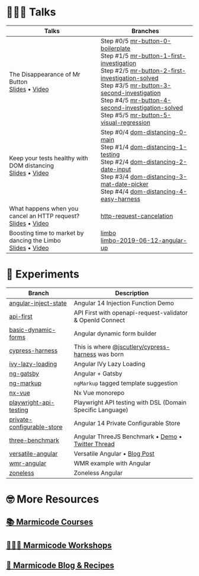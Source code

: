 # 👨🏻‍🍳 Talks

| Talks                                                                                                                                                                                                                                         | Branches                                                                                                                                                                                                                                                                                                                                                                                                                                                                                                                                                                                                                                                                                                                                                                                        |
| --------------------------------------------------------------------------------------------------------------------------------------------------------------------------------------------------------------------------------------------- | ----------------------------------------------------------------------------------------------------------------------------------------------------------------------------------------------------------------------------------------------------------------------------------------------------------------------------------------------------------------------------------------------------------------------------------------------------------------------------------------------------------------------------------------------------------------------------------------------------------------------------------------------------------------------------------------------------------------------------------------------------------------------------------------------- |
| The Disappearance of Mr Button <br> [Slides](https://drive.google.com/file/d/18gbAFs2svWVmA2709QIa0aotFUeU2bwg/view) • [Video](https://youtu.be/4p1LLbmIG_k)                                                                                  | Step #0/5 [mr-button-0-boilerplate](https://github.com/yjaaidi/experiments/tree/mr-button-0-boilerplate) <br> Step #1/5 [mr-button-1-first-investigation](https://github.com/yjaaidi/experiments/tree/mr-button-1-first-investigation) <br> Step #2/5 [mr-button-2-first-investigation-solved](https://github.com/yjaaidi/experiments/tree/mr-button-2-first-investigation-solved) <br> Step #3/5 [mr-button-3-second-investigation](https://github.com/yjaaidi/experiments/tree/mr-button-3-second-investigation) <br> Step #4/5 [mr-button-4-second-investigation-solved](https://github.com/yjaaidi/experiments/tree/mr-button-4-second-investigation-solved) <br> Step #5/5 [mr-button-5-visual-regression](https://github.com/yjaaidi/experiments/tree/mr-button-5-visual-regression) <br> |
| Keep your tests healthy with DOM distancing <br> [Slides](https://slides.com/yjaaidi/dom-distancing) • [Video](https://www.youtube.com/watch?v=ZKBHWcjFufw&list=PLmYjp4_mTlX5Wn3dRCV-2NqFGPqHQN1ek)                                           | Step #0/4 [dom-distancing-0-main](https://github.com/yjaaidi/experiments/tree/dom-distancing-0-main) <br> Step #1/4 [dom-distancing-1-testing](https://github.com/yjaaidi/experiments/tree/dom-distancing-1-testing) <br> Step #2/4 [dom-distancing-2-date-input](https://github.com/yjaaidi/experiments/tree/dom-distancing-2-date-input) <br> Step #3/4 [dom-distancing-3-mat-date-picker](https://github.com/yjaaidi/experiments/tree/dom-distancing-3-mat-date-picker) <br> Step #4/4 [dom-distancing-4-easy-harness](https://github.com/yjaaidi/experiments/tree/dom-distancing-4-easy-harness)                                                                                                                                                                                            |
| What happens when you cancel an HTTP request? <br> [Slides](https://slides.com/yjaaidi/what-happens-when-you-cancel-an-http-request-6ed586#/) • [Video](https://www.youtube.com/watch?v=5P9XVObbvS4&list=PLmYjp4_mTlX5Wn3dRCV-2NqFGPqHQN1ek)  | [http-request-cancelation](https://github.com/yjaaidi/experiments/tree/http-request-cancelation)                                                                                                                                                                                                                                                                                                                                                                                                                                                                                                                                                                                                                                                                                                |
| Boosting time to market by dancing the Limbo <br> [Slides](https://slides.com/yjaaidi/angular-up-boosting-time-to-market-by-dancing-the-limbo) • [Video](https://www.youtube.com/watch?v=izGz7H-8yIk&list=PLmYjp4_mTlX5Wn3dRCV-2NqFGPqHQN1ek) | [limbo](https://github.com/yjaaidi/experiments/tree/limbo) <br> [limbo-2019-06-12-angular-up](https://github.com/yjaaidi/experiments/tree/limbo-2019-06-12-angular-up)                                                                                                                                                                                                                                                                                                                                                                                                                                                                                                                                                                                                                          |

# 🧪 Experiments

| Branch                                                                                               | Description                                                                                                                                        |
| ---------------------------------------------------------------------------------------------------- | -------------------------------------------------------------------------------------------------------------------------------------------------- |
| [angular-inject-state](https://github.com/yjaaidi/experiments/tree/inject-rx-state)                  | Angular 14 Injection Function Demo                                                                                                                 |
| [api-first](https://github.com/yjaaidi/experiments/tree/api-first)                                   | API First with openapi-request-validator & OpenId Connect                                                                                          |
| [basic-dynamic-forms](https://github.com/yjaaidi/experiments/tree/basic-dynamic-forms)               | Angular dynamic form builder                                                                                                                       |
| [cypress-harness](https://github.com/yjaaidi/experiments/tree/cypress-harness)                       | This is where [@jscutlery/cypress-harness](https://github.com/jscutlery/test-utils) was born                                                       |
| [ivy-lazy-loading](https://github.com/yjaaidi/experiments/tree/ivy-lazy-loading)                     | Angular IVy Lazy Loading                                                                                                                           |
| [ng-gatsby](https://github.com/yjaaidi/experiments/tree/ng-gatsby)                                   | Angular + Gatsby                                                                                                                                   |
| [ng-markup](https://github.com/yjaaidi/experiments/tree/ng-markup)                                   | `ngMarkup` tagged template suggestion                                                                                                              |
| [nx-vue](https://github.com/yjaaidi/experiments/tree/nx-vue)                                         | Nx Vue monorepo                                                                                                                                    |
| [playwright-api-testing](https://github.com/yjaaidi/experiments/tree/playwright-api-testing)         | Playwright API testing with DSL (Domain Specific Language)                                                                                         |
| [private-configurable-store](https://github.com/yjaaidi/experiments/tree/private-configurable-store) | Angular 14 Private Configurable Store                                                                                                              |
| [three-benchmark](https://github.com/yjaaidi/experiments/tree/three-benchmark)                       | Angular ThreeJS Benchmark • [Demo](https://ng-three-demo.marmicode.io/) • [Twitter Thread](https://twitter.com/yjaaidi/status/1202597287945539586) |
| [versatile-angular](https://github.com/yjaaidi/experiments/tree/versatile-angular)                   | Versatile Angular • [Blog Post](https://marmicode.io/blog/versatile-angular)                                                                       |
| [wmr-angular](https://github.com/yjaaidi/experiments/tree/wmr-angular)                               | WMR example with Angular                                                                                                                           |
| [zoneless](https://github.com/yjaaidi/experiments/tree/zoneless)                                     | Zoneless Angular                                                                                                                                   |

# 🤓 More Resources

## [📚 Marmicode Courses](https://courses.marmicode.io)

## [👨🏻‍🏫 Marmicode Workshops](https://marmicode.eventbrite.com)

## [📝 Marmicode Blog & Recipes](https://marmicode.io)
